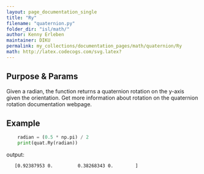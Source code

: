 ```yaml
---
layout: page_documentation_single
title: "Ry"
filename: "quaternion.py"
folder_dir: "isl/math/"
author: Kenny Erleben
maintainer: DIKU
permalink: my_collections/documentation_pages/math/quaternion/Ry
math: http://latex.codecogs.com/svg.latex? 
---
```

## Purpose & Params
Given a radian, the function returns a quaternion rotation on the y-axis
given the orientation. Get more information about rotation on the quaternion rotation documentation webpage.

## Example
```python
    radian = (0.5 * np.pi) / 2
    print(quat.Ry(radian))
```
output:
```bash
   [0.92387953 0.         0.38268343 0.        ]
```